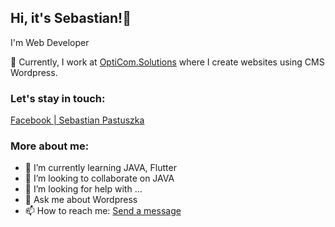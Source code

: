 ## Hi, it's Sebastian!👋
I'm Web Developer

🔭 Currently, I work at [OptiCom.Solutions](https://opticom.solutions/) where I create websites using CMS Wordpress.

### Let's stay in touch:

[Facebook | Sebastian Pastuszka](https://www.facebook.com/s.pastuszka08)

### More about me:

- 🌱 I’m currently learning JAVA, Flutter
- 👯 I’m looking to collaborate on JAVA
- 🤔 I’m looking for help with ...
- 💬 Ask me about Wordpress
- 📫 How to reach me: [Send a message](mailto:s.pastuszka08@gmail.com)
